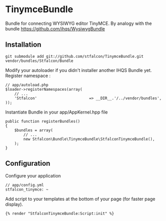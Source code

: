 # TinymceBundle

Bundle for connecting WYSIWYG editor TinyMCE.
By analogy with the bundle https://github.com/ihqs/WysiwygBundle

## Installation

    git submodule add git://github.com/stfalcon/TinymceBundle.git vendor/bundles/Stfalcon/Bundle

Modify your autoloader if you didn't installer another IHQS Bundle yet.
Register namespace :

    // app/autoload.php
    $loader->registerNamespaces(array(
        // ...
        'Stfalcon'                       => __DIR__.'/../vendor/bundles',
    ));

Instantiate Bundle in your app/AppKernel.hpp file

    public function registerBundles()
    {
        $bundles = array(
            // ...
            new Stfalcon\Bundle\TinymceBundle\StfalconTinymceBundle(),
        );
    }

## Configuration

Configure your application

    // app/config.yml
    stfalcon_tinymce: ~

Add script to your templates at the bottom of your page (for faster page display).

    {% render "StfalconTinymceBundle:Script:init" %}